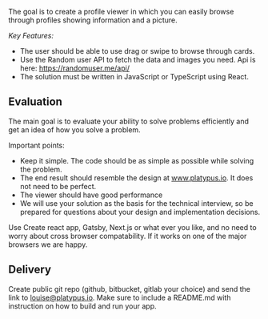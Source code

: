 
The goal is to create a profile viewer in which you can easily browse through profiles showing information and a picture.

*Key Features:*

* The user should be able to use drag or swipe to browse through cards.
* Use the Random user API to fetch the data and images you need. Api is here: https://randomuser.me/api/
* The solution must be written in JavaScript or TypeScript using React.

## Evaluation
The main goal is to evaluate your ability to solve problems efficiently and get an idea of how you solve a problem.

Important points:

* Keep it simple. The code should be as simple as possible while solving the problem.
* The end result should resemble the design at www.platypus.io. It does not need to be perfect.
* The viewer should have good performance
* We will use your solution as the basis for the technical interview, so be prepared for questions about your design and implementation decisions.

Use Create react app, Gatsby, Next.js or what ever you like, and no need to worry about cross browser compatability. If it works on one of the major browsers we are happy.

## Delivery
Create public git repo (github, bitbucket, gitlab your choice) and send the link to louise@platypus.io. Make sure to include a README.md with instruction on how to build and run your app.
